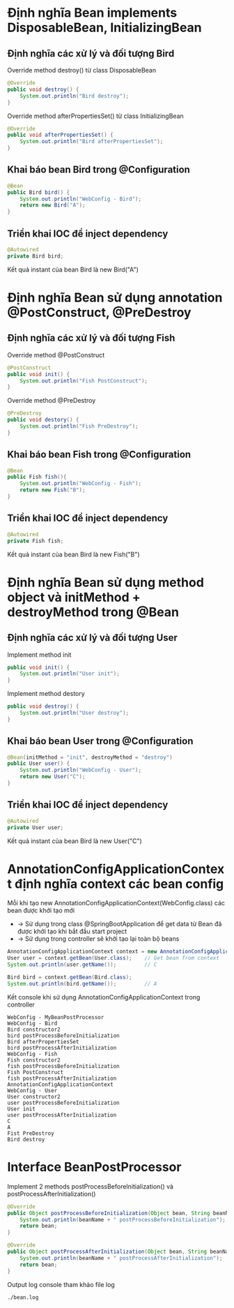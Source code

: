 # Định nghĩa Bean implements DisposableBean, InitializingBean
## Định nghĩa các xử lý và đối tượng Bird
Override method destroy() từ class DisposableBean
```java
@Override
public void destroy() {
    System.out.println("Bird destroy");
}
```

Override method afterPropertiesSet() từ class InitializingBean
```java
@Override
public void afterPropertiesSet() {
    System.out.println("Bird afterPropertiesSet");
}
```

## Khai báo bean Bird trong @Configuration
```java
@Bean
public Bird bird() {
    System.out.println("WebConfig - Bird");
    return new Bird("A");
}
```

## Triển khai IOC để inject dependency
```java
@Autowired
private Bird bird;
```

Kết quả instant của bean Bird là new Bird("A")


# Định nghĩa Bean sử dụng annotation @PostConstruct, @PreDestroy
## Định nghĩa các xử lý và đối tượng Fish
Override method @PostConstruct
```java
@PostConstruct
public void init() {
    System.out.println("Fish PostConstruct");
}
```

Override method @PreDestroy
```java
@PreDestroy
public void destory() {
    System.out.println("Fish PreDestroy");
}
```

## Khai báo bean Fish trong @Configuration
```java
@Bean
public Fish fish(){
    System.out.println("WebConfig - Fish");
    return new Fish("B");
}
```

## Triển khai IOC để inject dependency
```java
@Autowired
private Fish fish;
```

Kết quả instant của bean Bird là new Fish("B")


# Định nghĩa Bean sử dụng method object và initMethod + destroyMethod trong @Bean
## Định nghĩa các xử lý và đối tượng User
Implement method init
```java
public void init() {
    System.out.println("User init");
}
```

Implement method destory
```java
public void destroy() {
    System.out.println("User destroy");
}
```

## Khai báo bean User trong @Configuration
```java
@Bean(initMethod = "init", destroyMethod = "destroy")
public User user() {
    System.out.println("WebConfig - User");
    return new User("C");
}
```

## Triển khai IOC để inject dependency
```java
@Autowired
private User user;
```

Kết quả instant của bean Bird là new User("C")

# AnnotationConfigApplicationContext định nghĩa context các bean config
Mỗi khi tạo new AnnotationConfigApplicationContext(WebConfig.class) các bean được khởi tạo mới
* -> Sử dụng trong class @SpringBootApplication để get data từ Bean đã được khởi tạo khi bắt đầu start project
* -> Sử dụng trong controller sẽ khởi tạo lại toàn bộ beans
```java
AnnotationConfigApplicationContext context = new AnnotationConfigApplicationContext(WebConfig.class);
User user = context.getBean(User.class);    // Get bean from context
System.out.println(user.getName());         // C

Bird bird = context.getBean(Bird.class);
System.out.println(bird.getName());         // A
```

Kết console khi sử dụng AnnotationConfigApplicationContext trong controller
```shell
WebConfig - MyBeanPostProcessor
WebConfig - Bird
Bird constructor2
bird postProcessBeforeInitialization
Bird afterPropertiesSet
bird postProcessAfterInitialization
WebConfig - Fish
Fish constructor2
fish postProcessBeforeInitialization
Fish PostConstruct
fish postProcessAfterInitialization
AnnotationConfigApplicationContext
WebConfig - User
User constructor2
user postProcessBeforeInitialization
User init
user postProcessAfterInitialization
C
A
Fist PreDestroy
Bird destroy
```

# Interface BeanPostProcessor
Implement 2 methods postProcessBeforeInitialization() và postProcessAfterInitialization()
```java
@Override
public Object postProcessBeforeInitialization(Object bean, String beanName) throws BeansException {
    System.out.println(beanName + " postProcessBeforeInitialization");
    return bean;
}

@Override
public Object postProcessAfterInitialization(Object bean, String beanName) throws BeansException {
    System.out.println(beanName + " postProcessAfterInitialization");
    return bean;
}
```

Output log console tham khảo file log
```shell
./bean.log
```
